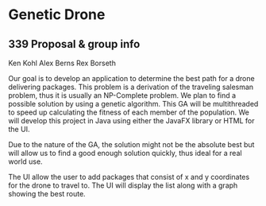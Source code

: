 # Genetic Drone

## 339 Proposal & group info
Ken Kohl
Alex Berns
Rex Borseth

Our goal is to develop an application to determine the best path for a drone delivering packages. This problem is a derivation of the traveling salesman problem, thus it is usually an NP-Complete problem. We plan to find a possible solution by using a genetic algorithm. This GA will be multithreaded to speed up calculating the fitness of each member of the population. We will develop this project in Java using either the JavaFX library or HTML for the UI. 


Due to the nature of the GA, the solution might not be the absolute best but will allow us to find a good enough solution quickly, thus ideal for a real world use.


The UI allow the user to add packages that consist of x and y coordinates for the drone to travel to. The UI will display the list along with a graph showing the best route.
